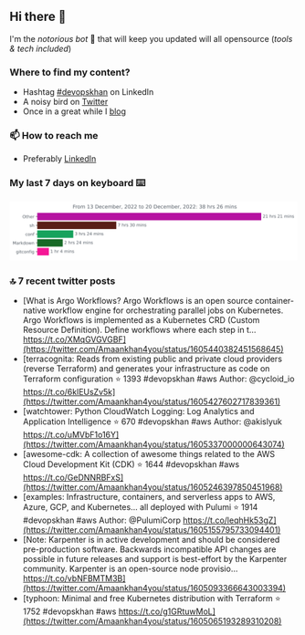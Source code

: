 <!--- [![Hits](https://hits.seeyoufarm.com/api/count/incr/badge.svg?url=https%3A%2F%2Fgithub.com%2Fakhan4u%2Fhit-counter&count_bg=%2379C83D&title_bg=%23555555&icon=&icon_color=%23E7E7E7&title=visits&edge_flat=false)](https://hits.seeyoufarm.com) --->

## Hi there 👋

I'm the _notorious bot_ 🤣 that will keep you updated will all opensource (_tools & tech included_) 

### Where to find my content?

* Hashtag [#devopskhan](https://www.linkedin.com/feed/hashtag/devopskhan) on LinkedIn
* A noisy bird on [Twitter](https://twitter.com/Amaankhan4you)
* Once in a great while I [blog](https://linuxparrot.netlify.app) 


### 📫 **How to reach me**

* Preferably [LinkedIn](https://www.linkedin.com/in/amaan-khan-linux-ninja)

### My last 7 days on keyboard ⌨️

<img src="https://github.com/akhan4u/akhan4u/blob/main/images/stat.svg" alt="Amaan's Wakatime Activity!"/>

### 🔝 7 recent twitter posts
<!-- DEVDOJO:START -->
- [What is Argo Workflows? Argo Workflows is an open source container-native workflow engine for orchestrating parallel jobs on Kubernetes. Argo Workflows is implemented as a Kubernetes CRD &lpar;Custom Resource Definition&rpar;. Define workflows where each step in t… https://t.co/XMqGVGVGBF](https://twitter.com/Amaankhan4you/status/1605440382451568645)
- [terracognita: Reads from existing public and private cloud providers &lpar;reverse Terraform&rpar; and generates your infrastructure as code on Terraform configuration
⭐️ 1393
#devopskhan #aws
Author: @cycloid_io
https://t.co/6klEUsZv5k](https://twitter.com/Amaankhan4you/status/1605427602717839361)
- [watchtower: Python CloudWatch Logging: Log Analytics and Application Intelligence
⭐️ 670
#devopskhan #aws
Author: @akislyuk
https://t.co/uMVbF1o16Y](https://twitter.com/Amaankhan4you/status/1605337000000643074)
- [awesome-cdk: A collection of awesome things related to the AWS Cloud Development Kit &lpar;CDK&rpar;
⭐️ 1644
#devopskhan #aws
https://t.co/GeDNNRBFxS](https://twitter.com/Amaankhan4you/status/1605246397850451968)
- [examples: Infrastructure, containers, and serverless apps to AWS, Azure, GCP, and Kubernetes... all deployed with Pulumi
⭐️ 1914
#devopskhan #aws
Author: @PulumiCorp
https://t.co/leqhHk53gZ](https://twitter.com/Amaankhan4you/status/1605155795733094401)
- [Note: Karpenter is in active development and should be considered pre-production software. Backwards incompatible API changes are possible in future releases and support is best-effort by the Karpenter community. Karpenter is an open-source node provisio… https://t.co/vbNFBMTM3B](https://twitter.com/Amaankhan4you/status/1605093366643003394)
- [typhoon: Minimal and free Kubernetes distribution with Terraform
⭐️ 1752
#devopskhan #aws
https://t.co/g1GRtuwMoL](https://twitter.com/Amaankhan4you/status/1605065193289310208)
<!-- DEVDOJO:END -->

<!-- ![Amaan's GitHub stats](https://github-readme-stats.vercel.app/api?username=akhan4u&count_private=true&show_icons=true&hide=contribs) -->
